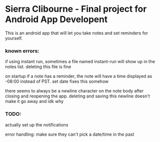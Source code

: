 # Sierra Clibourne - Final project for Android App Developent

This is an android app that will let you take notes and set reminders for yourself.

 
 
### known errors: 

if using instant run, sometimes a file named instant-run will show up in the notes list. deleting this file is fine

on startup if a note has a reminder, the note will have a time displayed as -08:00 instead of PST. set date fixes this somehow

there seems to always be a newline character on the note body after closing and reopening the app. deleting and saving this newline doesn't make it go away and idk why


### TODO:

actually set up the notifications

error handling: make sure they can't pick a date/time in the past
